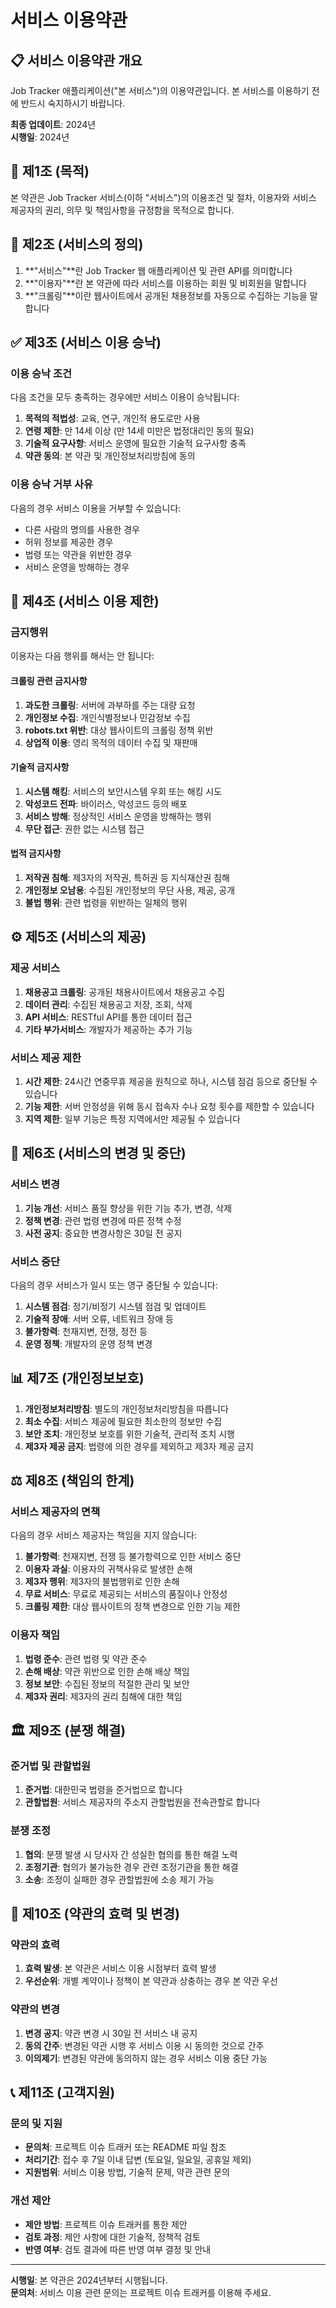 # 서비스 이용약관

## 📋 서비스 이용약관 개요

Job Tracker 애플리케이션("본 서비스")의 이용약관입니다. 본 서비스를 이용하기 전에 반드시 숙지하시기 바랍니다.

**최종 업데이트**: 2024년  
**시행일**: 2024년

## 📖 제1조 (목적)

본 약관은 Job Tracker 서비스(이하 "서비스")의 이용조건 및 절차, 이용자와 서비스 제공자의 권리, 의무 및 책임사항을 규정함을 목적으로 합니다.

## 🎯 제2조 (서비스의 정의)

1. **"서비스"**란 Job Tracker 웹 애플리케이션 및 관련 API를 의미합니다
2. **"이용자"**란 본 약관에 따라 서비스를 이용하는 회원 및 비회원을 말합니다
3. **"크롤링"**이란 웹사이트에서 공개된 채용정보를 자동으로 수집하는 기능을 말합니다

## ✅ 제3조 (서비스 이용 승낙)

### 이용 승낙 조건
다음 조건을 모두 충족하는 경우에만 서비스 이용이 승낙됩니다:

1. **목적의 적법성**: 교육, 연구, 개인적 용도로만 사용
2. **연령 제한**: 만 14세 이상 (만 14세 미만은 법정대리인 동의 필요)
3. **기술적 요구사항**: 서비스 운영에 필요한 기술적 요구사항 충족
4. **약관 동의**: 본 약관 및 개인정보처리방침에 동의

### 이용 승낙 거부 사유
다음의 경우 서비스 이용을 거부할 수 있습니다:
- 다른 사람의 명의를 사용한 경우
- 허위 정보를 제공한 경우  
- 법령 또는 약관을 위반한 경우
- 서비스 운영을 방해하는 경우

## 🚫 제4조 (서비스 이용 제한)

### 금지행위
이용자는 다음 행위를 해서는 안 됩니다:

#### 크롤링 관련 금지사항
1. **과도한 크롤링**: 서버에 과부하를 주는 대량 요청
2. **개인정보 수집**: 개인식별정보나 민감정보 수집
3. **robots.txt 위반**: 대상 웹사이트의 크롤링 정책 위반
4. **상업적 이용**: 영리 목적의 데이터 수집 및 재판매

#### 기술적 금지사항
1. **시스템 해킹**: 서비스의 보안시스템 우회 또는 해킹 시도
2. **악성코드 전파**: 바이러스, 악성코드 등의 배포
3. **서비스 방해**: 정상적인 서비스 운영을 방해하는 행위
4. **무단 접근**: 권한 없는 시스템 접근

#### 법적 금지사항
1. **저작권 침해**: 제3자의 저작권, 특허권 등 지식재산권 침해
2. **개인정보 오남용**: 수집된 개인정보의 무단 사용, 제공, 공개
3. **불법 행위**: 관련 법령을 위반하는 일체의 행위

## ⚙️ 제5조 (서비스의 제공)

### 제공 서비스
1. **채용공고 크롤링**: 공개된 채용사이트에서 채용공고 수집
2. **데이터 관리**: 수집된 채용공고 저장, 조회, 삭제
3. **API 서비스**: RESTful API를 통한 데이터 접근
4. **기타 부가서비스**: 개발자가 제공하는 추가 기능

### 서비스 제공 제한
1. **시간 제한**: 24시간 연중무휴 제공을 원칙으로 하나, 시스템 점검 등으로 중단될 수 있습니다
2. **기능 제한**: 서버 안정성을 위해 동시 접속자 수나 요청 횟수를 제한할 수 있습니다
3. **지역 제한**: 일부 기능은 특정 지역에서만 제공될 수 있습니다

## 🔧 제6조 (서비스의 변경 및 중단)

### 서비스 변경
1. **기능 개선**: 서비스 품질 향상을 위한 기능 추가, 변경, 삭제
2. **정책 변경**: 관련 법령 변경에 따른 정책 수정
3. **사전 공지**: 중요한 변경사항은 30일 전 공지

### 서비스 중단
다음의 경우 서비스가 일시 또는 영구 중단될 수 있습니다:
1. **시스템 점검**: 정기/비정기 시스템 점검 및 업데이트
2. **기술적 장애**: 서버 오류, 네트워크 장애 등
3. **불가항력**: 천재지변, 전쟁, 정전 등
4. **운영 정책**: 개발자의 운영 정책 변경

## 📊 제7조 (개인정보보호)

1. **개인정보처리방침**: 별도의 개인정보처리방침을 따릅니다
2. **최소 수집**: 서비스 제공에 필요한 최소한의 정보만 수집
3. **보안 조치**: 개인정보 보호를 위한 기술적, 관리적 조치 시행
4. **제3자 제공 금지**: 법령에 의한 경우를 제외하고 제3자 제공 금지

## ⚖️ 제8조 (책임의 한계)

### 서비스 제공자의 면책
다음의 경우 서비스 제공자는 책임을 지지 않습니다:

1. **불가항력**: 천재지변, 전쟁 등 불가항력으로 인한 서비스 중단
2. **이용자 과실**: 이용자의 귀책사유로 발생한 손해
3. **제3자 행위**: 제3자의 불법행위로 인한 손해
4. **무료 서비스**: 무료로 제공되는 서비스의 품질이나 안정성
5. **크롤링 제한**: 대상 웹사이트의 정책 변경으로 인한 기능 제한

### 이용자 책임
1. **법령 준수**: 관련 법령 및 약관 준수
2. **손해 배상**: 약관 위반으로 인한 손해 배상 책임
3. **정보 보안**: 수집된 정보의 적절한 관리 및 보안
4. **제3자 권리**: 제3자의 권리 침해에 대한 책임

## 🏛️ 제9조 (분쟁 해결)

### 준거법 및 관할법원
1. **준거법**: 대한민국 법령을 준거법으로 합니다
2. **관할법원**: 서비스 제공자의 주소지 관할법원을 전속관할로 합니다

### 분쟁 조정
1. **협의**: 분쟁 발생 시 당사자 간 성실한 협의를 통한 해결 노력
2. **조정기관**: 협의가 불가능한 경우 관련 조정기관을 통한 해결
3. **소송**: 조정이 실패한 경우 관할법원에 소송 제기 가능

## 📅 제10조 (약관의 효력 및 변경)

### 약관의 효력
1. **효력 발생**: 본 약관은 서비스 이용 시점부터 효력 발생
2. **우선순위**: 개별 계약이나 정책이 본 약관과 상충하는 경우 본 약관 우선

### 약관의 변경
1. **변경 공지**: 약관 변경 시 30일 전 서비스 내 공지
2. **동의 간주**: 변경된 약관 시행 후 서비스 이용 시 동의한 것으로 간주
3. **이의제기**: 변경된 약관에 동의하지 않는 경우 서비스 이용 중단 가능

## 📞 제11조 (고객지원)

### 문의 및 지원
- **문의처**: 프로젝트 이슈 트래커 또는 README 파일 참조
- **처리기간**: 접수 후 7일 이내 답변 (토요일, 일요일, 공휴일 제외)
- **지원범위**: 서비스 이용 방법, 기술적 문제, 약관 관련 문의

### 개선 제안
- **제안 방법**: 프로젝트 이슈 트래커를 통한 제안
- **검토 과정**: 제안 사항에 대한 기술적, 정책적 검토
- **반영 여부**: 검토 결과에 따른 반영 여부 결정 및 안내

---

**시행일**: 본 약관은 2024년부터 시행됩니다.  
**문의처**: 서비스 이용 관련 문의는 프로젝트 이슈 트래커를 이용해 주세요.